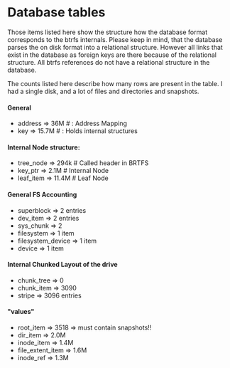 # Database tables

Those items listed here show the structure how the database format corresponds to the btrfs internals.
Please keep in mind, that the database parses the on disk format into a relational structure.
However all links that exist in the database as foreign keys are there because of the relational structure.
All btrfs references do not have a relational structure in the database.

The counts listed here describe how many rows are present in the table.
I had a single disk, and a lot of files and directories and snapshots.

#### General
- address => 36M   # : Address Mapping
- key => 15.7M     # : Holds internal structures

#### Internal Node structure:
- tree_node => 294k    # Called header in BRTFS
- key_ptr => 2.1M      # Internal Node
- leaf_item => 11.4M   # Leaf Node

#### General FS Accounting
- superblock => 2 entries
- dev_item => 2 entries
- sys_chunk => 2
- filesystem => 1 item
- filesystem_device => 1 item
- device => 1 item

#### Internal Chunked Layout of the drive
- chunk_tree => 0
- chunk_item => 3090
- stripe => 3096 entries

#### "values"
- root_item => 3518  => must contain snapshots!!
- dir_item => 2.0M
- inode_item => 1.4M
- file_extent_item => 1.6M
- inode_ref => 1.3M
